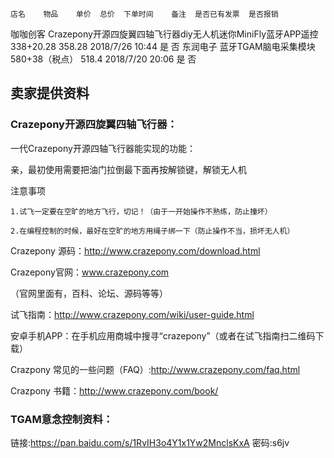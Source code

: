     店名    物品	单价	总价	下单时间	备注	是否已有发票	是否报销

咖咖创客	Crazepony开源四旋翼四轴飞行器diy无人机迷你MiniFly蓝牙APP遥控	338+20.28	358.28	2018/7/26 10:44		是	否
东润电子	蓝牙TGAM脑电采集模块	580+38（税点）	518.4	2018/7/20 20:06		是	否


## 卖家提供资料

### Crazepony开源四旋翼四轴飞行器：
一代Crazepony开源四轴飞行器能实现的功能： 

亲，最初使用需要把油门拉倒最下面再按解锁键，解锁无人机

注意事项
    
    1.试飞一定要在空旷的地方飞行，切记！（由于一开始操作不熟练，防止撞坏）
   
    2.在编程控制的时候，最好在空旷的地方用绳子绑一下（防止操作不当，损坏无人机）

Crazepony 源码：http://www.crazepony.com/download.html 

Crazepony官网：www.crazepony.com 

（官网里面有，百科、论坛、源码等等）

试飞指南：http://www.crazepony.com/wiki/user-guide.html 

安卓手机APP：在手机应用商城中搜寻“crazepony”（或者在试飞指南扫二维码下载）

Crazpony 常见的一些问题（FAQ）:http://www.crazepony.com/faq.html 

Crazpony 书籍：http://www.crazepony.com/book/

### TGAM意念控制资料：
链接:https://pan.baidu.com/s/1RvIH3o4Y1x1Yw2MnclsKxA 密码:s6jv
